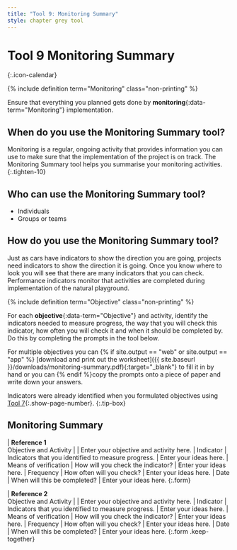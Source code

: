 ```yaml
---
title: "Tool 9: Monitoring Summary"
style: chapter grey tool
---
```


# **Tool 9** Monitoring Summary
{:.icon-calendar}

{% include definition term="Monitoring" class="non-printing" %}

Ensure that everything you planned gets done by **monitoring**{:data-term="Monitoring"} implementation.

## When do you use the Monitoring Summary tool?

Monitoring is a regular, ongoing activity that provides information you can use to make sure that the implementation of the project is on track. The Monitoring Summary tool helps you summarise your monitoring activities.
{:.tighten-10}

## Who can use the Monitoring Summary tool?

-   Individuals
-   Groups or teams

## How do you use the Monitoring Summary tool?

Just as cars have indicators to show the direction you are going, projects need indicators to show the direction it is going. Once you know where to look you will see that there are many indicators that you can check. Performance indicators monitor that activities are completed during implementation of the natural playground.

{% include definition term="Objective" class="non-printing" %}

For each **objective**{:data-term="Objective"} and activity, identify the indicators needed to measure progress, the way that you will check this indicator, how often you will check it and when it should be completed by. Do this by completing the prompts in the tool below.

For multiple objectives you can {% if site.output == "web" or site.output == "app" %} [download and print out the worksheet]({{ site.baseurl }}/downloads/monitoring-summary.pdf){:target="_blank"} to fill it in by hand or you can {% endif %}copy the prompts onto a piece of paper and write down your answers.

Indicators were already identified when you formulated objectives using [Tool 7](06-07.html){:.show-page-number}.
{:.tip-box}

## Monitoring Summary

| **Reference 1** <br>Objective and Activity |  | Enter your objective and activity here.
| Indicator | Indicators that you identified to measure progress. | Enter your ideas here.
| Means of verification | How will you check the indicator? | Enter your ideas here.
| Frequency | How often will you check? | Enter your ideas here.
| Date | When will this be completed? | Enter your ideas here.
{:.form}

| **Reference 2** <br>Objective and Activity |  | Enter your objective and activity here.
| Indicator | Indicators that you identified to measure progress. | Enter your ideas here.
| Means of verification | How will you check the indicator? | Enter your ideas here.
| Frequency | How often will you check? | Enter your ideas here.
| Date | When will this be completed? | Enter your ideas here.
{:.form .keep-together}
